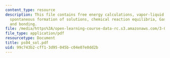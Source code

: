 ```yaml
---
content_type: resource
description: This file contains free energy calculations, vapor-liquid equilibria,
  spontaneous formation of solutions, chemical reaction equilibria, Gas-solid reactions
  and bonding.
file: /media/https%3A/open-learning-course-data-rc.s3.amazonaws.com/3-012-fundamentals-of-materials-science-fall-2005/99c743b2cff13d95045bc04e07e0dd2b_ps04_sol.pdf
file_type: application/pdf
resourcetype: Document
title: ps04_sol.pdf
uid: 99c743b2-cff1-3d95-045b-c04e07e0dd2b
---
```

